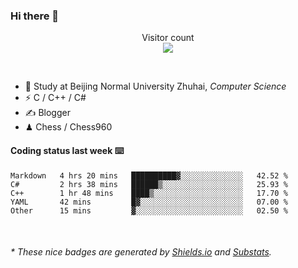 ### Hi there 👋


<!--<img src="https://raw.githubusercontent.com/sagar-viradiya/sagar-viradiya/master/resources/banner.png" alt="Hello world">-->
<p align="center"> 
  Visitor count<br/>
  <img src="https://profile-counter.glitch.me/youszoe/count.svg" />
</p>

<br/>


- 🍻  Study at Beijing Normal University Zhuhai, _Computer Science_
- ⚡  C / C++ / C#
- ✍️  Blogger
- ♟  Chess / Chess960 


#### Coding status last week ⌨️

<!--START_SECTION:waka-->
```text
Markdown   4 hrs 20 mins   ██████████▓░░░░░░░░░░░░░░   42.52 % 
C#         2 hrs 38 mins   ██████▒░░░░░░░░░░░░░░░░░░   25.93 % 
C++        1 hr 48 mins    ████▒░░░░░░░░░░░░░░░░░░░░   17.70 % 
YAML       42 mins         █▓░░░░░░░░░░░░░░░░░░░░░░░   07.00 % 
Other      15 mins         ▓░░░░░░░░░░░░░░░░░░░░░░░░   02.50 % 
```
<!--END_SECTION:waka-->

<br/>
<center><img src="http://ghchart.rshah.org/409ba5/yousazoe" alt="" /></center>


<h6>* These nice badges are generated by <a href="https://shields.io/">Shields.io</a> and <a href="https://github.com/spencerwooo/Substats">Substats</a>.</h6>
